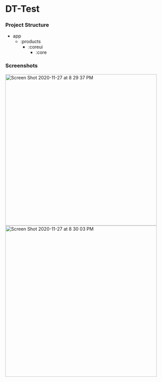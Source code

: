 # DT-Test

### Project Structure

* app
  * :products
    * :coreui
      * :core

### Screenshots
<img width="472" alt="Screen Shot 2020-11-27 at 8 29 37 PM" src="https://user-images.githubusercontent.com/6344435/100491149-75680380-30ef-11eb-8033-4e404e0c9aba.png">


<img width="472" alt="Screen Shot 2020-11-27 at 8 30 03 PM" src="https://user-images.githubusercontent.com/6344435/100491160-844eb600-30ef-11eb-8da5-4eca8e73a004.png">
